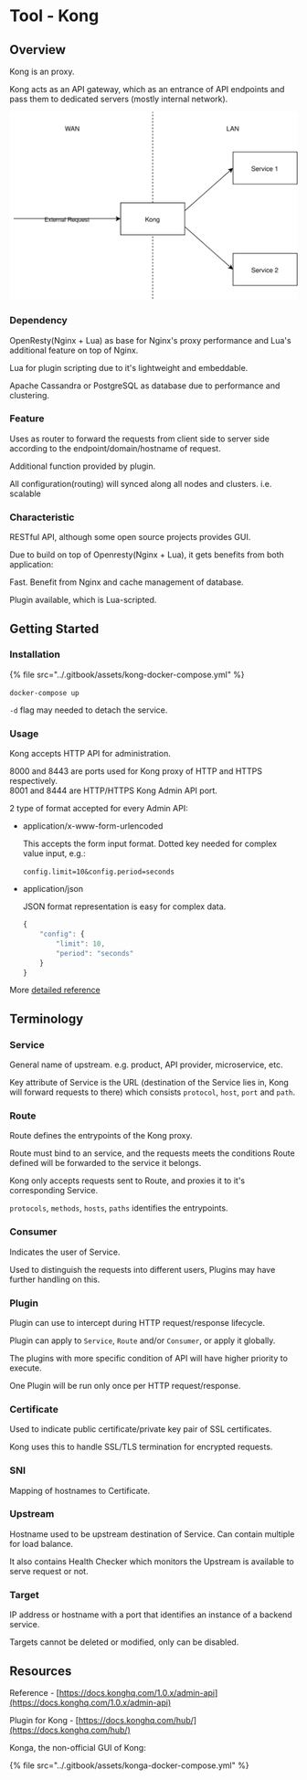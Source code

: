 # Tool - Kong

## Overview

Kong is an proxy.

Kong acts as an API gateway, which as an entrance of API endpoints and pass them to dedicated servers \(mostly internal network\).

![](../.gitbook/assets/kong.svg)

### Dependency

OpenResty\(Nginx + Lua\) as base for Nginx's proxy performance and Lua's additional feature on top of Nginx.

Lua for plugin scripting due to it's lightweight and embeddable.

Apache Cassandra or PostgreSQL as database due to performance and clustering.

### Feature

Uses as router to forward the requests from client side to server side according to the endpoint/domain/hostname of request.

Additional function provided by plugin.

All configuration\(routing\) will synced along all nodes and clusters. i.e. scalable

### Characteristic

RESTful API, although some open source projects provides GUI.

Due to build on top of Openresty\(Nginx + Lua\), it gets benefits from both application:

Fast. Benefit from Nginx and cache management of database.

Plugin available, which is Lua-scripted.

## Getting Started

### Installation

{% file src="../.gitbook/assets/kong-docker-compose.yml" %}

`docker-compose up`

`-d` flag may needed to detach the service.

### Usage

Kong accepts HTTP API for administration.

8000 and 8443 are ports used for Kong proxy of HTTP and HTTPS respectively.  
8001 and 8444 are HTTP/HTTPS Kong Admin API port.

2 type of format accepted for every Admin API:

* application/x-www-form-urlencoded  

  This accepts the form input format. Dotted key needed for complex value input, e.g.:

  `config.limit=10&config.period=seconds`

* application/json

  JSON format representation is easy for complex data.

  ```javascript
  {
      "config": {
          "limit": 10,
          "period": "seconds"
      }
  }
  ```

More [detailed reference](https://docs.konghq.com/1.0.x/admin-api/#supported-content-types)

## Terminology

### Service

General name of upstream. e.g. product, API provider, microservice, etc.

Key attribute of Service is the URL \(destination of the Service lies in, Kong will forward requests to there\) which consists `protocol`, `host`, `port` and `path`.

### Route

Route defines the entrypoints of the Kong proxy.

Route must bind to an service, and the requests meets the conditions Route defined will be forwarded to the service it belongs.

Kong only accepts requests sent to Route, and proxies it to it's corresponding Service.

`protocols`, `methods`, `hosts`, `paths` identifies the entrypoints.

### Consumer

Indicates the user of Service.

Used to distinguish the requests into different users, Plugins may have further handling on this.

### Plugin

Plugin can use to intercept during HTTP request/response lifecycle.

Plugin can apply to `Service`, `Route` and/or `Consumer`, or apply it globally.

The plugins with more specific condition of API will have higher priority to execute.

One Plugin will be run only once per HTTP request/response.

### Certificate

Used to indicate public certificate/private key pair of SSL certificates.

Kong uses this to handle SSL/TLS termination for encrypted requests.

### SNI

Mapping of hostnames to Certificate.

### Upstream

Hostname used to be upstream destination of Service. Can contain multiple for load balance.

It also contains Health Checker which monitors the Upstream is available to serve request or not.

### Target

IP address or hostname with a port that identifies an instance of a backend service.

Targets cannot be deleted or modified, only can be disabled.

## Resources

Reference - [https://docs.konghq.com/1.0.x/admin-api](https://docs.konghq.com/1.0.x/admin-api)

Plugin for Kong - [https://docs.konghq.com/hub/](https://docs.konghq.com/hub/)

Konga, the non-official GUI of Kong: 

{% file src="../.gitbook/assets/konga-docker-compose.yml" %}

